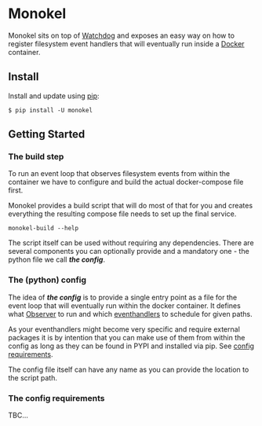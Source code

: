# Monokel
Monokel sits on top of [Watchdog](https://pythonhosted.org/watchdog/) and exposes an easy way on how to register filesystem event handlers that will eventually run inside a [Docker](https://www.docker.com/) container.

## Install

Install and update using [pip](https://pip.pypa.io/en/stable/getting-started/):

```
$ pip install -U monokel
```

## Getting Started

### The build step
To run an event loop that observes filesystem events from within the container we have to configure and build the actual docker-compose file first.

Monokel provides a build script that will do most of that for you and creates everything the resulting compose file needs to set up the final service. 

```
monokel-build --help
```

The script itself can be used without requiring any dependencies. There are several components you can optionally provide and a mandatory one - the python file we call **_the config_**.

### The (python) config
The idea of **_the config_** is to provide a single entry point as a file for the event loop that will eventually run within the docker container. It defines what [Observer](https://pythonhosted.org/watchdog/api.html#module-watchdog.observers) to run and which [eventhandlers](https://pythonhosted.org/watchdog/api.html#module-watchdog.events) to schedule for given paths. 

As your eventhandlers might become very specific and require external packages it is by intention that you can make use of them from within the config as long as they can be found in PYPI and installed via pip. See [config requirements](https://github.com/rkoschmitzky/monokel/blob/main/README.md#the-config-requirements).

The config file itself can have any name as you can provide the location to the script path.

### The config requirements
TBC...
